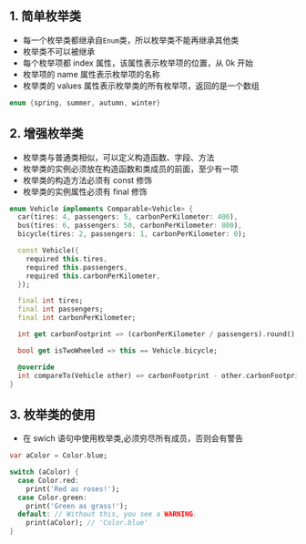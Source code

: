 ## 1. 简单枚举类

- 每一个枚举类都继承自`Enum`类，所以枚举类不能再继承其他类
- 枚举类不可以被继承
- 每个枚举项都 index 属性，该属性表示枚举项的位置，从 0k 开始
- 枚举项的 name 属性表示枚举项的名称
- 枚举类的 values 属性表示枚举类的所有枚举项，返回的是一个数组

```dart
enum {spring, summer, autumn, winter}
```

## 2. 增强枚举类

- 枚举类与普通类相似，可以定义构造函数、字段、方法
- 枚举类的实例必须放在构造函数和类成员的前面，至少有一项
- 枚举类的构造方法必须有 const 修饰
- 枚举类的实例属性必须有 final 修饰

```dart
enum Vehicle implements Comparable<Vehicle> {
  car(tires: 4, passengers: 5, carbonPerKilometer: 400),
  bus(tires: 6, passengers: 50, carbonPerKilometer: 800),
  bicycle(tires: 2, passengers: 1, carbonPerKilometer: 0);

  const Vehicle({
    required this.tires,
    required this.passengers,
    required this.carbonPerKilometer,
  });

  final int tires;
  final int passengers;
  final int carbonPerKilometer;

  int get carbonFootprint => (carbonPerKilometer / passengers).round();

  bool get isTwoWheeled => this == Vehicle.bicycle;

  @override
  int compareTo(Vehicle other) => carbonFootprint - other.carbonFootprint;
}
```

## 3. 枚举类的使用

- 在 swich 语句中使用枚举类,必须穷尽所有成员，否则会有警告

```dart
var aColor = Color.blue;

switch (aColor) {
  case Color.red:
    print('Red as roses!');
  case Color.green:
    print('Green as grass!');
  default: // Without this, you see a WARNING.
    print(aColor); // 'Color.blue'
}
```
